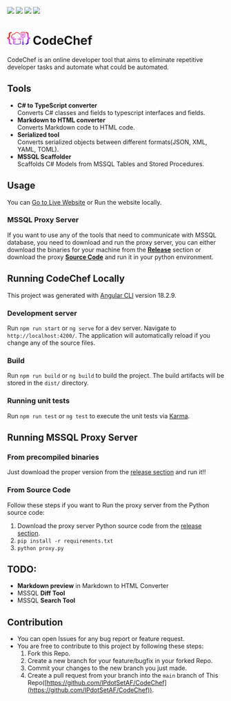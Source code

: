 
<p align=left>
    <img src="https://img.shields.io/github/v/release/IPdotSetAF/CodeChef"/>
    <img src="https://img.shields.io/github/release-date/IPdotSetAF/CodeChef"/>
    <img src="https://img.shields.io/github/last-commit/IPdotSetAF/CodeChef"/>
    <img src="https://img.shields.io/github/license/IPdotSetAF/CodeChef"/>
</p>

# <img src="public/code-chef.svg" height="30"> CodeChef

CodeChef is an online developer tool that aims to eliminate repetitive developer tasks and automate what could be automated.

## Tools
- **C# to TypeScript converter**<br/>Converts C# classes and fields to typescript interfaces and fields.
- **Markdown to HTML converter**<br/>Converts Markdown code to HTML code.
- **Serialized tool**<br/>Converts serialized objects between different formats(JSON, XML, YAML, TOML).
- **MSSQL Scaffolder**<br/>Scaffolds C# Models from MSSQL Tables and Stored Procedures.

## Usage

You can [Go to Live Website](https://codechef.ipdotsetaf.ir) or Run the website locally.

### MSSQL Proxy Server

If you want to use any of the tools that need to communicate with MSSQL database, you need to download and run the proxy server, you can either download the binaries for your machine from the [**Release**](https://github.com/IPdotSetAF/CodeChef/releases) section or download the proxy [**Source Code**](https://github.com/IPdotSetAF/CodeChef/tree/main/CodeChefDatabaseProxy) and run it in your python environment.

## Running CodeChef Locally

This project was generated with [Angular CLI](https://github.com/angular/angular-cli) version 18.2.9.

### Development server

Run `npm run start` or `ng serve` for a dev server. Navigate to `http://localhost:4200/`. The application will automatically reload if you change any of the source files.

### Build

Run `npm run build` or `ng build` to build the project. The build artifacts will be stored in the `dist/` directory.

### Running unit tests

Run `npm run test` or `ng test` to execute the unit tests via [Karma](https://karma-runner.github.io).

## Running MSSQL Proxy Server

### From precompiled binaries
Just download the proper version from the [release section](https://github.com/IPdotSetAF/CodeChef/releases) and run it!!

### From Source Code
Follow these steps if you want to Run the proxy server from the Python source code: 
1. Download the proxy server Python source code from the [release section](https://github.com/IPdotSetAF/CodeChef/releases).
3. `pip install -r requirements.txt`
4. `python proxy.py`

## TODO:
- **Markdown preview** in Markdown to HTML Converter
- MSSQL **Diff Tool**
- MSSQL **Search Tool**

## Contribution
- You can open Issues for any bug report or feature request.
- You are free to contribute to this project by following these steps:
   1. Fork this Repo.
   2. Create a new branch for your feature/bugfix in your forked Repo.
   3. Commit your changes to the new branch you just made.
   4. Create a pull request from your branch into the `main` branch of This Repo([https://github.com/IPdotSetAF/CodeChef](https://github.com/IPdotSetAF/CodeChef)).
